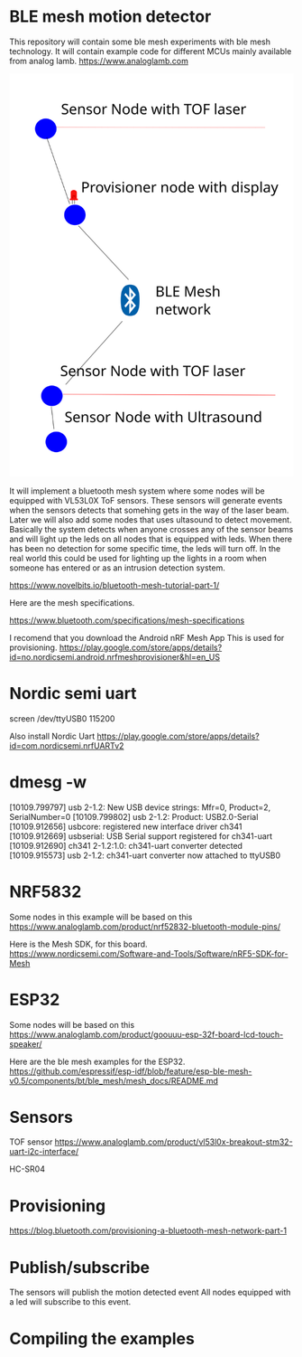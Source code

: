 # BLE mesh motion detector

This repository will contain some ble mesh experiments with ble mesh technology. It will contain example code for different MCUs mainly available from analog lamb. https://www.analoglamb.com 

![overview](overview.svg)


It will implement a bluetooth mesh system where some nodes will be equipped with VL53L0X ToF sensors. These sensors will generate events when the sensors detects that somehing gets in the way of the laser beam. Later we will also add some nodes that uses ultasound to detect movement. Basically the system detects when anyone crosses any of the sensor beams and will light up the leds on all nodes that is equipped with leds. When there has been no detection for some specific time, the leds will turn off. In the real world this could be used for lighting up the lights in a room when someone has entered or as an intrusion detection system.

https://www.novelbits.io/bluetooth-mesh-tutorial-part-1/


Here are the mesh specifications.

https://www.bluetooth.com/specifications/mesh-specifications

I recomend that you download the  Android nRF Mesh App
This is used for provisioning.
https://play.google.com/store/apps/details?id=no.nordicsemi.android.nrfmeshprovisioner&hl=en_US



# Nordic semi uart
screen /dev/ttyUSB0 115200

Also install Nordic Uart
https://play.google.com/store/apps/details?id=com.nordicsemi.nrfUARTv2



# dmesg -w

[10109.799797] usb 2-1.2: New USB device strings: Mfr=0, Product=2, SerialNumber=0
[10109.799802] usb 2-1.2: Product: USB2.0-Serial
[10109.912656] usbcore: registered new interface driver ch341
[10109.912669] usbserial: USB Serial support registered for ch341-uart
[10109.912690] ch341 2-1.2:1.0: ch341-uart converter detected
[10109.915573] usb 2-1.2: ch341-uart converter now attached to ttyUSB0




# NRF5832
Some nodes in this example will be based on this  https://www.analoglamb.com/product/nrf52832-bluetooth-module-pins/

Here is the Mesh SDK, for this board.
https://www.nordicsemi.com/Software-and-Tools/Software/nRF5-SDK-for-Mesh

# ESP32
Some nodes will be based on this https://www.analoglamb.com/product/goouuu-esp-32f-board-lcd-touch-speaker/

Here are the ble mesh examples for the ESP32.
https://github.com/espressif/esp-idf/blob/feature/esp-ble-mesh-v0.5/components/bt/ble_mesh/mesh_docs/README.md


# Sensors

TOF sensor
https://www.analoglamb.com/product/vl53l0x-breakout-stm32-uart-i2c-interface/

HC-SR04

# Provisioning

https://blog.bluetooth.com/provisioning-a-bluetooth-mesh-network-part-1

# Publish/subscribe

The sensors will publish the motion detected event 
All nodes equipped with a led will subscribe to this event.

# Compiling the examples








